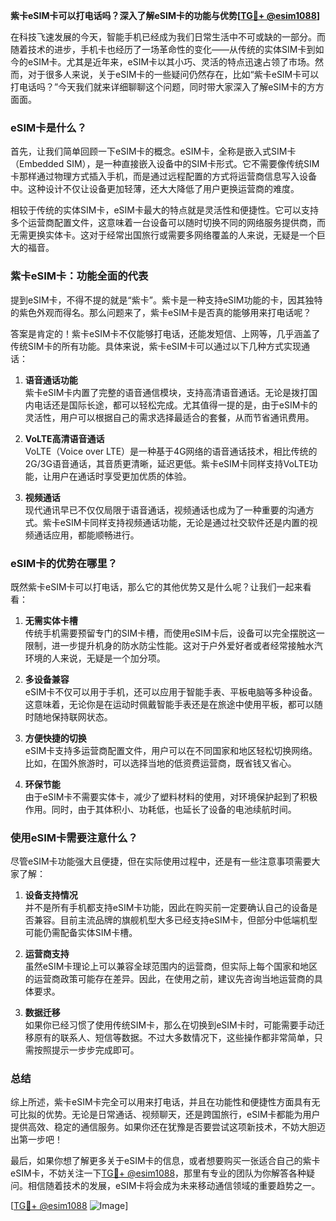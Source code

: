 **紫卡eSIM卡可以打电话吗？深入了解eSIM卡的功能与优势[[TG💪+ @esim1088](https://t.me/s/esim1088)]**

在科技飞速发展的今天，智能手机已经成为我们日常生活中不可或缺的一部分。而随着技术的进步，手机卡也经历了一场革命性的变化——从传统的实体SIM卡到如今的eSIM卡。尤其是近年来，eSIM卡以其小巧、灵活的特点迅速占领了市场。然而，对于很多人来说，关于eSIM卡的一些疑问仍然存在，比如“紫卡eSIM卡可以打电话吗？”今天我们就来详细聊聊这个问题，同时带大家深入了解eSIM卡的方方面面。

### eSIM卡是什么？

首先，让我们简单回顾一下eSIM卡的概念。eSIM卡，全称是嵌入式SIM卡（Embedded SIM），是一种直接嵌入设备中的SIM卡形式。它不需要像传统SIM卡那样通过物理方式插入手机，而是通过远程配置的方式将运营商信息写入设备中。这种设计不仅让设备更加轻薄，还大大降低了用户更换运营商的难度。

相较于传统的实体SIM卡，eSIM卡最大的特点就是灵活性和便捷性。它可以支持多个运营商配置文件，这意味着一台设备可以随时切换不同的网络服务提供商，而无需更换实体卡。这对于经常出国旅行或需要多网络覆盖的人来说，无疑是一个巨大的福音。

### 紫卡eSIM卡：功能全面的代表

提到eSIM卡，不得不提的就是“紫卡”。紫卡是一种支持eSIM功能的卡，因其独特的紫色外观而得名。那么问题来了，紫卡eSIM卡是否真的能够用来打电话呢？

答案是肯定的！紫卡eSIM卡不仅能够打电话，还能发短信、上网等，几乎涵盖了传统SIM卡的所有功能。具体来说，紫卡eSIM卡可以通过以下几种方式实现通话：

1. **语音通话功能**  
   紫卡eSIM卡内置了完整的语音通信模块，支持高清语音通话。无论是拨打国内电话还是国际长途，都可以轻松完成。尤其值得一提的是，由于eSIM卡的灵活性，用户可以根据自己的需求选择最适合的套餐，从而节省通讯费用。

2. **VoLTE高清语音通话**  
   VoLTE（Voice over LTE）是一种基于4G网络的语音通话技术，相比传统的2G/3G语音通话，其音质更清晰，延迟更低。紫卡eSIM卡同样支持VoLTE功能，让用户在通话时享受更加优质的体验。

3. **视频通话**  
   现代通讯早已不仅仅局限于语音通话，视频通话也成为了一种重要的沟通方式。紫卡eSIM卡同样支持视频通话功能，无论是通过社交软件还是内置的视频通话应用，都能顺畅进行。

### eSIM卡的优势在哪里？

既然紫卡eSIM卡可以打电话，那么它的其他优势又是什么呢？让我们一起来看看：

1. **无需实体卡槽**  
   传统手机需要预留专门的SIM卡槽，而使用eSIM卡后，设备可以完全摆脱这一限制，进一步提升机身的防水防尘性能。这对于户外爱好者或者经常接触水汽环境的人来说，无疑是一个加分项。

2. **多设备兼容**  
   eSIM卡不仅可以用于手机，还可以应用于智能手表、平板电脑等多种设备。这意味着，无论你是在运动时佩戴智能手表还是在旅途中使用平板，都可以随时随地保持联网状态。

3. **方便快捷的切换**  
   eSIM卡支持多运营商配置文件，用户可以在不同国家和地区轻松切换网络。比如，在国外旅游时，可以选择当地的低资费运营商，既省钱又省心。

4. **环保节能**  
   由于eSIM卡不需要实体卡，减少了塑料材料的使用，对环境保护起到了积极作用。同时，由于其体积小、功耗低，也延长了设备的电池续航时间。

### 使用eSIM卡需要注意什么？

尽管eSIM卡功能强大且便捷，但在实际使用过程中，还是有一些注意事项需要大家了解：

1. **设备支持情况**  
   并不是所有手机都支持eSIM卡功能，因此在购买前一定要确认自己的设备是否兼容。目前主流品牌的旗舰机型大多已经支持eSIM卡，但部分中低端机型可能仍需配备实体SIM卡槽。

2. **运营商支持**  
   虽然eSIM卡理论上可以兼容全球范围内的运营商，但实际上每个国家和地区的运营商政策可能存在差异。因此，在使用之前，建议先咨询当地运营商的具体要求。

3. **数据迁移**  
   如果你已经习惯了使用传统SIM卡，那么在切换到eSIM卡时，可能需要手动迁移原有的联系人、短信等数据。不过大多数情况下，这些操作都非常简单，只需按照提示一步步完成即可。

### 总结

综上所述，紫卡eSIM卡完全可以用来打电话，并且在功能性和便捷性方面具有无可比拟的优势。无论是日常通话、视频聊天，还是跨国旅行，eSIM卡都能为用户提供高效、稳定的通信服务。如果你还在犹豫是否要尝试这项新技术，不妨大胆迈出第一步吧！

最后，如果你想了解更多关于eSIM卡的信息，或者想要购买一张适合自己的紫卡eSIM卡，不妨关注一下[TG💪+ @esim1088](https://t.me/s/esim1088)，那里有专业的团队为你解答各种疑问。相信随着技术的发展，eSIM卡将会成为未来移动通信领域的重要趋势之一。

[[TG💪+ @esim1088](https://t.me/s/esim1088) ![Image](https://i.postimg.cc/4NQfJmqS/Snipaste-2025-05-13-00-14-12.png)]